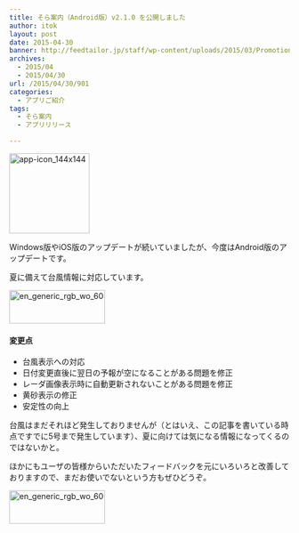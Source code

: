 ```yaml
---
title: そら案内（Android版）v2.1.0 を公開しました
author: itok
layout: post
date: 2015-04-30
banner: http://feedtailor.jp/staff/wp-content/uploads/2015/03/Promotion846x468-450x200.png
archives:
  - 2015/04
  - 2015/04/30
url: /2015/04/30/901
categories:
  - アプリご紹介
tags:
  - そら案内
  - アプリリリース

---
```

<a href="https://play.google.com/store/apps/details?id=jp.or.jwa.sora_annai.android" target="_blank"><img src="http://feedtailor.jp/staff/wp-content/uploads/2014/12/app-icon_144x144.png" alt="app-icon_144x144" width="144" height="144" class="alignnone size-full wp-image-714" /></a>

Windows版やiOS版のアップデートが続いていましたが、今度はAndroid版のアップデートです。

夏に備えて台風情報に対応しています。

<a href="https://play.google.com/store/apps/details?id=jp.or.jwa.sora_annai.android" target="_blank"><img src="http://feedtailor.jp/staff/wp-content/uploads/2014/12/en_generic_rgb_wo_60.png" alt="en_generic_rgb_wo_60" width="172" height="60" class="alignnone size-full wp-image-715" /></a>

#### 変更点

  * 台風表示への対応
  * 日付変更直後に翌日の予報が空になることがある問題を修正
  * レーダ画像表示時に自動更新されないことがある問題を修正
  * 黄砂表示の修正
  * 安定性の向上

台風はまだそれほど発生しておりませんが（とはいえ、この記事を書いている時点ですでに5号まで発生しています）、夏に向けては気になる情報になってくるのではないかと。

ほかにもユーザの皆様からいただいたフィードバックを元にいろいろと改善しておりますので、まだお使いでないという方もぜひどうぞ。

<a href="https://play.google.com/store/apps/details?id=jp.or.jwa.sora_annai.android" target="_blank"><img src="http://feedtailor.jp/staff/wp-content/uploads/2014/12/en_generic_rgb_wo_60.png" alt="en_generic_rgb_wo_60" width="172" height="60" class="alignnone size-full wp-image-715" /></a>